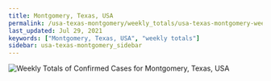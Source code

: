 ```yaml
---
title: Montgomery, Texas, USA
permalink: /usa-texas-montgomery/weekly_totals/usa-texas-montgomery-weekly_totals.html
last_updated: Jul 29, 2021
keywords: ["Montgomery, Texas, USA", "weekly totals"]
sidebar: usa-texas-montgomery_sidebar
---
```


![Weekly Totals of Confirmed Cases for Montgomery, Texas, USA](/covid_tracker/images/graphs/usa-texas-montgomery-weekly_totals_graph.png)
